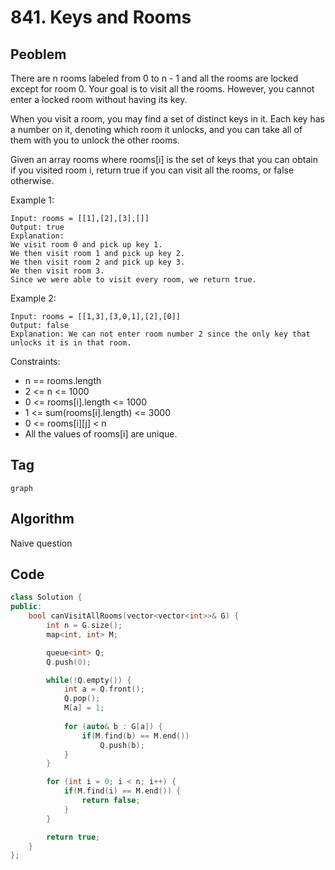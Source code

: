 # 841. Keys and Rooms
## Peoblem
There are n rooms labeled from 0 to n - 1 and all the rooms are locked except for room 0. Your goal is to visit all the rooms. However, you cannot enter a locked room without having its key.

When you visit a room, you may find a set of distinct keys in it. Each key has a number on it, denoting which room it unlocks, and you can take all of them with you to unlock the other rooms.

Given an array rooms where rooms[i] is the set of keys that you can obtain if you visited room i, return true if you can visit all the rooms, or false otherwise.

Example 1:
```
Input: rooms = [[1],[2],[3],[]]
Output: true
Explanation: 
We visit room 0 and pick up key 1.
We then visit room 1 and pick up key 2.
We then visit room 2 and pick up key 3.
We then visit room 3.
Since we were able to visit every room, we return true.
```

Example 2:
```
Input: rooms = [[1,3],[3,0,1],[2],[0]]
Output: false
Explanation: We can not enter room number 2 since the only key that unlocks it is in that room.
```
Constraints:
- n == rooms.length
- 2 <= n <= 1000
- 0 <= rooms[i].length <= 1000
- 1 <= sum(rooms[i].length) <= 3000
- 0 <= rooms[i][j] < n
- All the values of rooms[i] are unique.

## Tag  
```graph```

## Algorithm
Naive question

## Code
```cpp
class Solution {
public:
    bool canVisitAllRooms(vector<vector<int>>& G) {
        int n = G.size();
        map<int, int> M;

        queue<int> Q;
        Q.push(0);

        while(!Q.empty()) {
            int a = Q.front();
            Q.pop();
            M[a] = 1;
            
            for (auto& b : G[a]) {
                if(M.find(b) == M.end()) 
                    Q.push(b);
            } 
        }

        for (int i = 0; i < n; i++) {
            if(M.find(i) == M.end()) {
                return false;
            }
        }

        return true;
    }
};
```